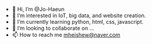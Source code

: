 - 👋 Hi, I’m @Jo-Haeun
- 👀 I’m interested in IoT, big data, and website creation.
- 🌱 I’m currently learning python, html, css, javascript.
- 💞️ I’m looking to collaborate on ...
- 📫 How to reach me mheishew@naver.com

<!---
Jo-Haeun/Jo-Haeun is a ✨ special ✨ repository because its `README.md` (this file) appears on your GitHub profile.
You can click the Preview link to take a look at your changes.
--->
